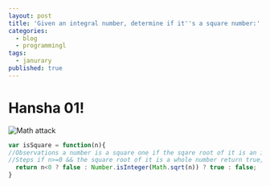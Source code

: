 ```yaml
---
layout: post
title: 'Given an integral number, determine if it''s a square number:'
categories:
  - blog
  - programmingl
tags:
  - janurary
published: true
---
```


# Hansha 01! 

![Math attack]({{site.baseurl}}/https://d1u5p3l4wpay3k.cloudfront.net/dota2_gamepedia/7/77/Activate_Fire_Remnant_icon.png?version=a4c332916885f6000f99c21b7bad648a)

```javascript
var isSquare = function(n){
//Observations a number is a square one if the sqare root of it is an integer.
//Steps if n>=0 && the square root of it is a whole number return true, else false.
  return n<0 ? false : Number.isInteger(Math.sqrt(n)) ? true : false;
}
```
